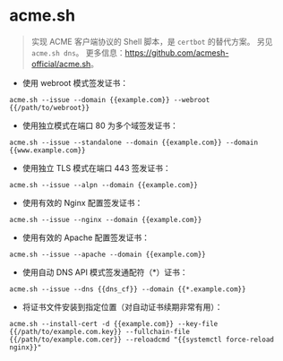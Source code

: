 # acme.sh

> 实现 ACME 客户端协议的 Shell 脚本，是 `certbot` 的替代方案。
> 另见 `acme.sh dns`。
> 更多信息：<https://github.com/acmesh-official/acme.sh>。

- 使用 webroot 模式签发证书：

`acme.sh --issue --domain {{example.com}} --webroot {{/path/to/webroot}}`

- 使用独立模式在端口 80 为多个域签发证书：

`acme.sh --issue --standalone --domain {{example.com}} --domain {{www.example.com}}`

- 使用独立 TLS 模式在端口 443 签发证书：

`acme.sh --issue --alpn --domain {{example.com}}`

- 使用有效的 Nginx 配置签发证书：

`acme.sh --issue --nginx --domain {{example.com}}`

- 使用有效的 Apache 配置签发证书：

`acme.sh --issue --apache --domain {{example.com}}`

- 使用自动 DNS API 模式签发通配符（*）证书：

`acme.sh --issue --dns {{dns_cf}} --domain {{*.example.com}}`

- 将证书文件安装到指定位置（对自动证书续期非常有用）：

`acme.sh --install-cert -d {{example.com}} --key-file {{/path/to/example.com.key}} --fullchain-file {{/path/to/example.com.cer}} --reloadcmd "{{systemctl force-reload nginx}}"`